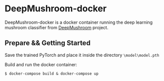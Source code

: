 # DeepMushroom-docker
DeepMushroom-docker is a docker container running the deep learning mushroom classifier from [DeepMushroom](https://github.com/Olament/DeepMushroom) project.

## Prepare && Getting Started
Save the trained PyTorch and place it inside the directory ```\model\model.pth```

Build and run the docker container:
```
$ docker-compose build & docker-compose up
```
